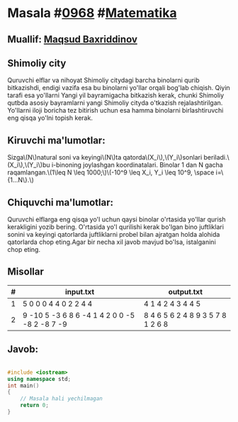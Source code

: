 
<h1>Masala #<a href="https://robocontest.uz/tasks/0968">0968</a> #<a href="https://robocontest.uz/tasks?category=7">Matematika</a></h1>
<h2> Muallif: <a href="https://robocontest.uz/profile/mbi">Maqsud Baxriddinov</a></h2>
<h2>Shimoliy city</h2>
<p>Quruvchi elflar va nihoyat Shimoliy citydagi barcha binolarni qurib bitkazishdi, endigi vazifa esa bu binolarni yo'llar orqali bog'lab chiqish. Qiyin tarafi esa yo'llarni Yangi yil bayramigacha bitkazish kerak, chunki Shimoliy qutbda asosiy bayramlarni yangi Shimoliy cityda o'tkazish rejalashtirilgan. Yo'llarni iloji boricha tez bitirish uchun esa hamma binolarni birlashtiruvchi eng qisqa yo'lni topish kerak.</p>
<h2>Kiruvchi ma'lumotlar:</h2>
<p>Sizga\(N\)natural soni va keyingi\(N\)ta qatorda\(X_i\),\(Y_i\)sonlari beriladi.\(X_i\),\(Y_i\)bu i-binoning joylashgan koordinatalari. Binolar 1 dan N gacha raqamlangan.\(1\leq N \leq 1000;\)\(-10^9 \leq X_i, Y_i \leq 10^9, \space i=\{1...N\}.\)</p>
<h2>Chiquvchi ma'lumotlar:</h2>
<p>Quruvchi elflarga eng qisqa yo'l uchun qaysi binolar o'rtasida yo'llar qurish kerakligini yozib bering. O'rtasida yo'l qurilishi kerak bo'lgan bino juftliklari sonini va keyingi qatorlarda juftliklarni probel bilan ajratgan holda alohida qatorlarda chop eting.Agar bir necha xil javob mavjud bo'lsa, istalganini chop eting.</p>
<h2>Misollar</h2>
<table>
    <thead>
        <tr>
            <th>#</th>
            <th>input.txt</th>
            <th>output.txt</th>
        </tr>
    </thead>
    <tbody>
            <tr>
                <td>1</td>
                <td>5  
0 0
0 4
4 0
2 2
4 4</td>
                <td>4
1 4
2 4
3 4
4 5</td>
            </tr>
            <tr>
                <td>2</td>
                <td>9
-10 5
-3 6
8 6
-4 1
4 2
0 0
-5 -8
2 -8
7 -9</td>
                <td>8
4 6
5 6
2 4
8 9
3 5
7 8
1 2
6 8</td>
            </tr>
    </tbody>
    </table>
    
<h2>Javob:</h2>

######
```cpp
#include <iostream>
using namespace std;
int main()
{
    // Masala hali yechilmagan
    return 0;
}
```
